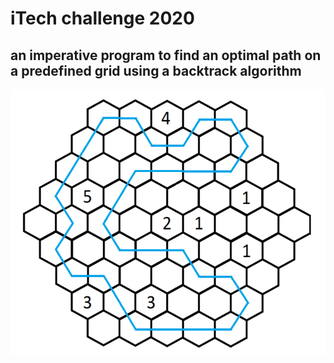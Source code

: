 # iTech challenge 2020

## an imperative program to find an optimal path on a predefined grid using a backtrack algorithm

![sample input and solution](https://github.com/balazs97feher/itech2020/blob/master/solution.PNG)
